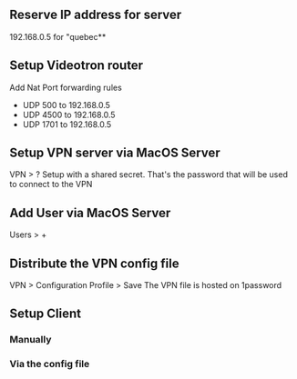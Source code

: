 ## Reserve IP address for server
192.168.0.5 for "quebec**
## Setup Videotron router
Add Nat Port forwarding rules
- UDP 500 to 192.168.0.5
- UDP 4500 to 192.168.0.5
- UDP 1701 to 192.168.0.5
## Setup VPN server via MacOS Server
VPN > ?
Setup with a shared secret. That's the password that will be used to connect to the VPN
## Add User via MacOS Server
Users > +
## Distribute the VPN config file
VPN > Configuration Profile > Save
The VPN file is hosted on 1password
## Setup Client
### Manually
### Via the config file
